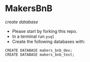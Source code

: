 # MakersBnB

*create database*
- Please start by forking this repo.
- In a terminal run `psql`
- Create the following databases with:
```
CREATE DATABASE makers_bnb_dev;
CREATE DATABASE makers_bnb_test;
```
<!-- - `rackup`
- Using a web browser visit the relevant localhost -->

